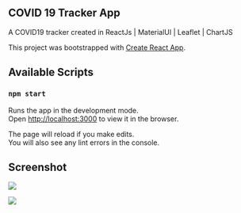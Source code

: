 ## COVID 19 Tracker App
A COVID19 tracker created in ReactJs | MaterialUI | Leaflet | ChartJS

This project was bootstrapped with [Create React App](https://github.com/facebook/create-react-app).

## Available Scripts

### `npm start`

Runs the app in the development mode.<br />
Open [http://localhost:3000](http://localhost:3000) to view it in the browser.

The page will reload if you make edits.<br />
You will also see any lint errors in the console.

## Screenshot
![](./screnshot/screenshot1.JPG)

![](./screenshot/screenshot2.JPG)